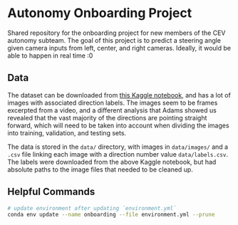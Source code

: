 # Autonomy Onboarding Project

Shared repository for the onboarding project for new members of the CEV autonomy subteam. The goal of this project is to predict a steering angle given camera inputs from left, center, and right cameras. Ideally, it would be able to happen in real time :0

## Data

The dataset can be downloaded from [this Kaggle notebook](https://www.kaggle.com/datasets/tusharcode/selfdriving-car-udacity), and has a lot of images with associated direction labels. The images seem to be frames excerpted from a video, and a different analysis that Adams showed us revealed that the vast majority of the directions are pointing straight forward, which will need to be taken into account when dividing the images into training, validation, and testing sets.

The data is stored in the `data/` directory, with images in `data/images/` and a `.csv` file linking each image with a direction number value `data/labels.csv`. The labels were downloaded from the above Kaggle notebook, but had absolute paths to the image files that needed to be cleaned up.

## Helpful Commands

```bash
# update environment after updating `environment.yml`
conda env update --name onboarding --file environment.yml --prune
```
